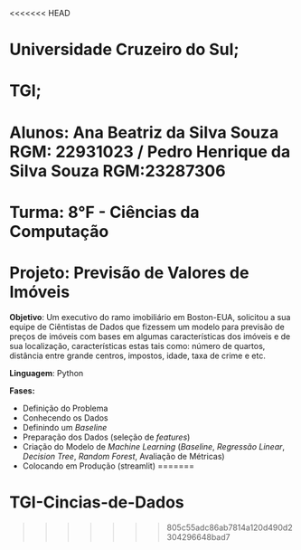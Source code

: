 <<<<<<< HEAD
# Universidade Cruzeiro do Sul;
# TGI;
# Alunos: Ana Beatriz da Silva Souza RGM: 22931023 / Pedro Henrique da Silva Souza RGM:23287306
# Turma: 8°F - Ciências da Computação
# Projeto: Previsão de Valores de Imóveis

**Objetivo**: Um executivo do ramo imobiliário em Boston-EUA, solicitou a sua equipe de Ciêntistas de Dados que fizessem um modelo para previsão de preços de imóveis com bases em algumas características dos imóveis e de sua localização, características estas tais como: número de quartos, distância entre grande centros, impostos, idade, taxa de crime e etc. 

**Linguagem**: Python

**Fases:**
- Definição do Problema
- Conhecendo os Dados
- Definindo um *Baseline*
- Preparação dos Dados (seleção de *features*)
- Criação do Modelo de *Machine Learning* (*Baseline*, *Regressão Linear*, *Decision Tree*, *Random Forest*, Avaliação de Métricas)
- Colocando em Produção (streamlit)
=======
# TGI-Cincias-de-Dados
>>>>>>> 805c55adc86ab7814a120d490d2304296648bad7
